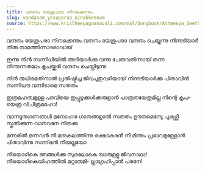 ```yaml
---
title: വന്ദനം യേശുപരാ നിനക്കെന്നും
slug: vandanam_yesuparaa_ninakkennum
source: https://www.kristheeyagaanavali.com/mal/Songbook/Athmeeya_Geethangal/Vandanam_yesuparaa_ninakkennum
---
```


വന്ദനം യേശുപരാ നിനക്കെന്നും
വന്ദനം യേശുപരാ
വന്ദനം ചെയ്യുന്നു നിന്നടിയാർ തിരു
നാമത്തിന്നാദരാവായ്


ഇന്നു നിൻ സന്നിധിയിൽ അടിയാർക്കു
വന്നു ചേരുവതിന്നായ്
തന്ന നിന്നുന്നതമാം കൃപയ്ക്കഭി
വന്ദനം ചെയ്തിടുന്നു

നിൻ രുധിരമതിനാൽ പ്രതിഷ്ഠിച്ച
ജീവപുതുവഴിയായ്
നിന്നടിയാർക്കു പിതാവിൻ സന്നിധൗ
വന്നിടാമെ സതതം
 
ഇത്രമഹത്വമുള്ള പദവിയെ
ഇപ്പുഴുക്കൾക്കരുളാൻ
പാത്രതയേതുമില്ല നിന്റെ കൃപ-
യെത്ര വിചിത്രമഹോ!

വാനദൂതഗണങ്ങൾ മനോഹര
ഗാനങ്ങളാൽ സതതം
ഊനമെന്യേ പുകഴ്ത്തി സ്തുതിക്കുന്ന
വാനവനേ നിനക്കു

മന്നരിൽ മന്നവൻ നീ
മനുകുലത്തിന്നു രക്ഷാകരൻ നീ
മിന്നും പ്രഭാവമുള്ളോൻ പിതാവിന്നു
സന്നിഭൻ നീയല്ലയോ

നീയൊഴികെ ഞങ്ങൾക്കു സുരലോകെ
യാരുള്ളു ജീവനാഥാ!
നീയൊഴികെയിഹത്തിൽ മറ്റാരുമി-
ല്ലാഗ്രഹിപ്പാൻ പരനേ!
